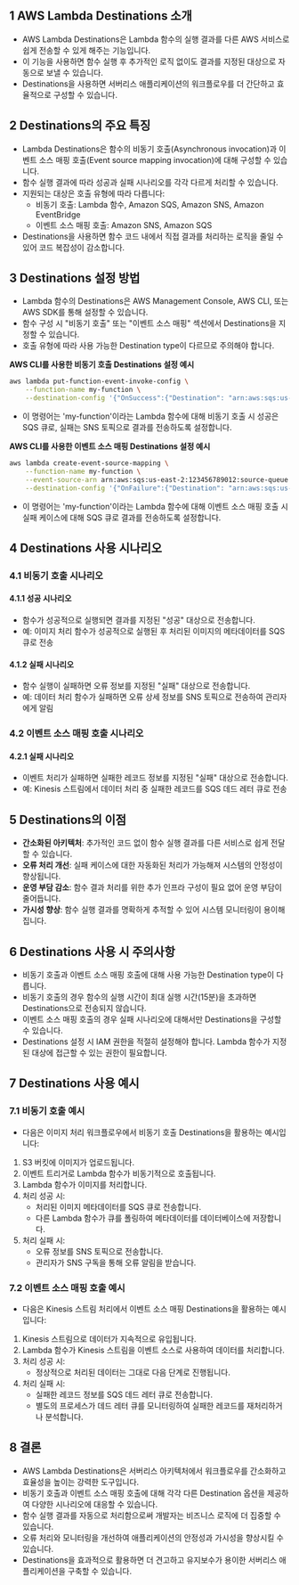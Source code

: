 ## 1 AWS Lambda Destinations 소개

- AWS Lambda Destinations은 Lambda 함수의 실행 결과를 다른 AWS 서비스로 쉽게 전송할 수 있게 해주는 기능입니다.
- 이 기능을 사용하면 함수 실행 후 추가적인 로직 없이도 결과를 지정된 대상으로 자동으로 보낼 수 있습니다.
- Destinations을 사용하면 서버리스 애플리케이션의 워크플로우를 더 간단하고 효율적으로 구성할 수 있습니다.



## 2 Destinations의 주요 특징

- Lambda Destinations은 함수의 비동기 호출(Asynchronous invocation)과 이벤트 소스 매핑 호출(Event source mapping invocation)에 대해 구성할 수 있습니다.
- 함수 실행 결과에 따라 성공과 실패 시나리오를 각각 다르게 처리할 수 있습니다.
- 지원되는 대상은 호출 유형에 따라 다릅니다:
	- 비동기 호출: Lambda 함수, Amazon SQS, Amazon SNS, Amazon EventBridge
	- 이벤트 소스 매핑 호출: Amazon SNS, Amazon SQS
- Destinations을 사용하면 함수 코드 내에서 직접 결과를 처리하는 로직을 줄일 수 있어 코드 복잡성이 감소합니다.



## 3 Destinations 설정 방법

- Lambda 함수의 Destinations은 AWS Management Console, AWS CLI, 또는 AWS SDK를 통해 설정할 수 있습니다.
- 함수 구성 시 "비동기 호출" 또는 "이벤트 소스 매핑" 섹션에서 Destinations을 지정할 수 있습니다.
- 호출 유형에 따라 사용 가능한 Destination type이 다르므로 주의해야 합니다.



**AWS CLI를 사용한 비동기 호출 Destinations 설정 예시**

```bash
aws lambda put-function-event-invoke-config \
    --function-name my-function \
    --destination-config '{"OnSuccess":{"Destination": "arn:aws:sqs:us-east-2:123456789012:destination"},"OnFailure":{"Destination": "arn:aws:sns:us-east-2:123456789012:destination"}}'
```

- 이 명령어는 'my-function'이라는 Lambda 함수에 대해 비동기 호출 시 성공은 SQS 큐로, 실패는 SNS 토픽으로 결과를 전송하도록 설정합니다.



**AWS CLI를 사용한 이벤트 소스 매핑 Destinations 설정 예시**

```bash
aws lambda create-event-source-mapping \
    --function-name my-function \
    --event-source-arn arn:aws:sqs:us-east-2:123456789012:source-queue \
    --destination-config '{"OnFailure":{"Destination": "arn:aws:sqs:us-east-2:123456789012:destination-queue"}}'
```

- 이 명령어는 'my-function'이라는 Lambda 함수에 대해 이벤트 소스 매핑 호출 시 실패 케이스에 대해 SQS 큐로 결과를 전송하도록 설정합니다.



## 4 Destinations 사용 시나리오

### 4.1 비동기 호출 시나리오

#### 4.1.1 성공 시나리오

- 함수가 성공적으로 실행되면 결과를 지정된 "성공" 대상으로 전송합니다.
- 예: 이미지 처리 함수가 성공적으로 실행된 후 처리된 이미지의 메타데이터를 SQS 큐로 전송



#### 4.1.2 실패 시나리오

- 함수 실행이 실패하면 오류 정보를 지정된 "실패" 대상으로 전송합니다.
- 예: 데이터 처리 함수가 실패하면 오류 상세 정보를 SNS 토픽으로 전송하여 관리자에게 알림



### 4.2 이벤트 소스 매핑 호출 시나리오

#### 4.2.1 실패 시나리오

- 이벤트 처리가 실패하면 실패한 레코드 정보를 지정된 "실패" 대상으로 전송합니다.
- 예: Kinesis 스트림에서 데이터 처리 중 실패한 레코드를 SQS 데드 레터 큐로 전송



## 5 Destinations의 이점

- **간소화된 아키텍처**: 추가적인 코드 없이 함수 실행 결과를 다른 서비스로 쉽게 전달할 수 있습니다.
- **오류 처리 개선**: 실패 케이스에 대한 자동화된 처리가 가능해져 시스템의 안정성이 향상됩니다.
- **운영 부담 감소**: 함수 결과 처리를 위한 추가 인프라 구성이 필요 없어 운영 부담이 줄어듭니다.
- **가시성 향상**: 함수 실행 결과를 명확하게 추적할 수 있어 시스템 모니터링이 용이해집니다.



## 6 Destinations 사용 시 주의사항

- 비동기 호출과 이벤트 소스 매핑 호출에 대해 사용 가능한 Destination type이 다릅니다.
- 비동기 호출의 경우 함수의 실행 시간이 최대 실행 시간(15분)을 초과하면 Destinations으로 전송되지 않습니다.
- 이벤트 소스 매핑 호출의 경우 실패 시나리오에 대해서만 Destinations을 구성할 수 있습니다.
- Destinations 설정 시 IAM 권한을 적절히 설정해야 합니다. Lambda 함수가 지정된 대상에 접근할 수 있는 권한이 필요합니다.



## 7 Destinations 사용 예시

### 7.1 비동기 호출 예시

- 다음은 이미지 처리 워크플로우에서 비동기 호출 Destinations을 활용하는 예시입니다:

1. S3 버킷에 이미지가 업로드됩니다.
2. 이벤트 트리거로 Lambda 함수가 비동기적으로 호출됩니다.
3. Lambda 함수가 이미지를 처리합니다.
4. 처리 성공 시:
   - 처리된 이미지 메타데이터를 SQS 큐로 전송합니다.
   - 다른 Lambda 함수가 큐를 폴링하여 메타데이터를 데이터베이스에 저장합니다.
5. 처리 실패 시:
   - 오류 정보를 SNS 토픽으로 전송합니다.
   - 관리자가 SNS 구독을 통해 오류 알림을 받습니다.

### 7.2 이벤트 소스 매핑 호출 예시

- 다음은 Kinesis 스트림 처리에서 이벤트 소스 매핑 Destinations을 활용하는 예시입니다:

1. Kinesis 스트림으로 데이터가 지속적으로 유입됩니다.
2. Lambda 함수가 Kinesis 스트림을 이벤트 소스로 사용하여 데이터를 처리합니다.
3. 처리 성공 시:
   - 정상적으로 처리된 데이터는 그대로 다음 단계로 진행됩니다.
4. 처리 실패 시:
   - 실패한 레코드 정보를 SQS 데드 레터 큐로 전송합니다.
   - 별도의 프로세스가 데드 레터 큐를 모니터링하여 실패한 레코드를 재처리하거나 분석합니다.



## 8 결론

- AWS Lambda Destinations은 서버리스 아키텍처에서 워크플로우를 간소화하고 효율성을 높이는 강력한 도구입니다.
- 비동기 호출과 이벤트 소스 매핑 호출에 대해 각각 다른 Destination 옵션을 제공하여 다양한 시나리오에 대응할 수 있습니다.
- 함수 실행 결과를 자동으로 처리함으로써 개발자는 비즈니스 로직에 더 집중할 수 있습니다.
- 오류 처리와 모니터링을 개선하여 애플리케이션의 안정성과 가시성을 향상시킬 수 있습니다.
- Destinations을 효과적으로 활용하면 더 견고하고 유지보수가 용이한 서버리스 애플리케이션을 구축할 수 있습니다.